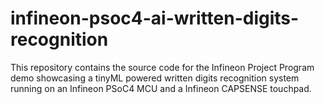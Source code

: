 # infineon-psoc4-ai-written-digits-recognition
This repository contains the source code for the Infineon Project Program demo showcasing a tinyML powered written digits recognition system running on an Infineon PSoC4 MCU and a Infineon CAPSENSE touchpad.
